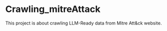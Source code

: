 # Crawling_mitreAttack
This project is about crawling LLM-Ready data from Mitre Att&amp;ck website.
